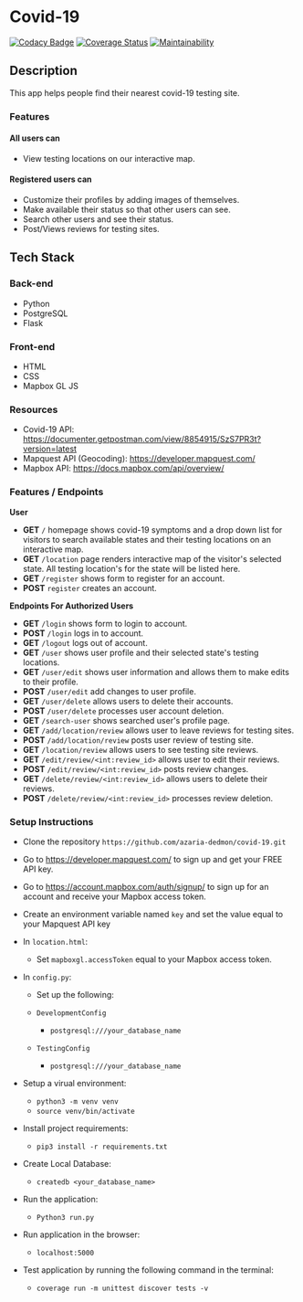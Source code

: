 # Covid-19
[![Codacy Badge](https://api.codacy.com/project/badge/Grade/db1476eb3cc745d8b2b82b762228c0b6)](https://app.codacy.com/gh/azaria-dedmon/covid-19?utm_source=github.com&utm_medium=referral&utm_content=azaria-dedmon/covid-19&utm_campaign=Badge_Grade_Settings)
[![Coverage Status](https://coveralls.io/repos/github/azaria-dedmon/covid-19/badge.svg?branch=master)](https://coveralls.io/github/azaria-dedmon/covid-19?branch=master)
[![Maintainability](https://api.codeclimate.com/v1/badges/939cec24acf41c03c578/maintainability)](https://codeclimate.com/github/azaria-dedmon/covid-19/maintainability)

## Description
This app helps people find their nearest covid-19 testing site.

### Features
#### All users can
-   View testing locations on our interactive map.

#### Registered users can
-   Customize their profiles by adding images of themselves.
-   Make available their status so that other users can see.
-   Search other users and see their status.
-   Post/Views reviews for testing sites.

## Tech Stack

### Back-end
-   Python
-   PostgreSQL
-   Flask

### Front-end
-   HTML
-   CSS
-   Mapbox GL JS

### Resources
-   Covid-19 API: https://documenter.getpostman.com/view/8854915/SzS7PR3t?version=latest
-   Mapquest API (Geocoding): https://developer.mapquest.com/
-   Mapbox API: https://docs.mapbox.com/api/overview/

### Features / Endpoints
**User**

-   **GET** `/` homepage shows covid-19 symptoms and a drop down list for visitors to search available states and their testing locations on an interactive map.
-   **GET** `/location` page renders interactive map of the visitor's selected state. All testing location's for the state will be listed here.
-   **GET** `/register` shows form to register for an account.
-   **POST** `register` creates an account.

**Endpoints For Authorized Users**

-   **GET** `/login` shows form to login to account.
-   **POST** `/login` logs in to account.
-   **GET** `/logout` logs out of account.
-   **GET** `/user` shows user profile and their selected state's testing locations.
-   **GET** `/user/edit` shows user information and allows them to make edits to their profile.
-   **POST** `/user/edit` add changes to user profile.
-   **GET** `/user/delete` allows users to delete their accounts.
-   **POST** `/user/delete` processes user account deletion.
-   **GET** `/search-user` shows searched user's profile page.
-   **GET** `/add/location/review` allows user to leave reviews for testing sites.
-   **POST** `/add/location/review` posts user review of testing site.
-   **GET** `/location/review` allows users to see testing site reviews.
-   **GET** `/edit/review/<int:review_id>` allows user to edit their reviews.
-   **POST** `/edit/review/<int:review_id>` posts review changes.
-   **GET** `/delete/review/<int:review_id>` allows users to delete their reviews.
-   **POST** `/delete/review/<int:review_id>` processes review deletion.

### Setup Instructions

-   Clone the repository `https://github.com/azaria-dedmon/covid-19.git`

-   Go to https://developer.mapquest.com/ to sign up and get your FREE API key.

-   Go to https://account.mapbox.com/auth/signup/ to sign up for an account and
 receive your Mapbox access token.

-   Create an environment variable named `key` and set the value equal to your Mapquest API key

-   In `location.html`:
    -   Set `mapboxgl.accessToken` equal to your Mapbox access token.

-   In `config.py`:
    -   Set up the following:

    -   ` DevelopmentConfig `
        -   ``postgresql:///your_database_name``
    -   ` TestingConfig `
        -   ``postgresql:///your_database_name``

-   Setup a virual environment:
    -   `python3 -m venv venv`
    -   `source venv/bin/activate`

-   Install project requirements:
    -   `pip3 install -r requirements.txt`

-   Create Local Database:
    -   `createdb <your_database_name>`

-   Run the application:
    -   `Python3 run.py`

-   Run application in the browser:
    -   `localhost:5000`

-   Test application by running the following command in the terminal:
    -   `coverage run -m unittest discover tests -v`